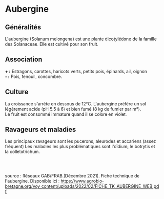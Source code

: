 # Aubergine

## Généralités  

L'aubergine (Solanum melongena) est une plante dicotylédone de la famille des Solanaceae. Elle est cultivé pour son fruit.

## Association  

**+ :** Estragons, carottes, haricots verts, petits pois, épinards, ail, oignon    
**- :** Pois, fenouil, concombre.

## Culture  

La croissance s'arrète en dessous de 12°C. L'aubergine préfère un sol légèrement acide (pH 5.5 à 6) et bien fumé (8 kg de fumier par m²).  
Le fruit est consommé immature quand il se colore en violet.
  

## Ravageurs et maladies  

Les principaux ravageurs sont les pucerons, aleurodes et accariens (assez fréquent)
Les maladies les plus problématiques sont l'oïdium, le botrytis et la colletotrichum.
  
<br>  
<br>
      
source : Réseaux GAB/FRAB.(Décembre 2021). Fiche technique de l'aubergine. Disponible ici : https://www.agrobio-bretagne.org/voy_content/uploads/2022/02/FICHE_TK_AUBERGINE_WEB.pdf




